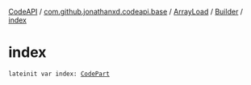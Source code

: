 [CodeAPI](../../../index.md) / [com.github.jonathanxd.codeapi.base](../../index.md) / [ArrayLoad](../index.md) / [Builder](index.md) / [index](.)

# index

`lateinit var index: `[`CodePart`](../../../com.github.jonathanxd.codeapi/-code-part/index.md)